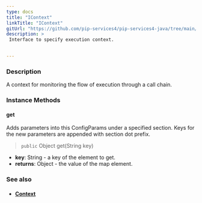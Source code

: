 ```yaml
---
type: docs
title: "IContext"
linkTitle: "IContext"
gitUrl: "https://github.com/pip-services4/pip-services4-java/tree/main/pip-services4-components-java"
description: > 
 Interface to specify execution context.

  
---
```


### Description
A context for monitoring the flow of execution through a call chain.

### Instance Methods  

#### get
Adds parameters into this ConfigParams under a specified section.
Keys for the new parameters are appended with section dot prefix.

> `public` Object get(String key)

- **key**: String - a key of the element to get.
- **returns**: Object - the value of the map element.


### See also
- #### [Context](../context)
